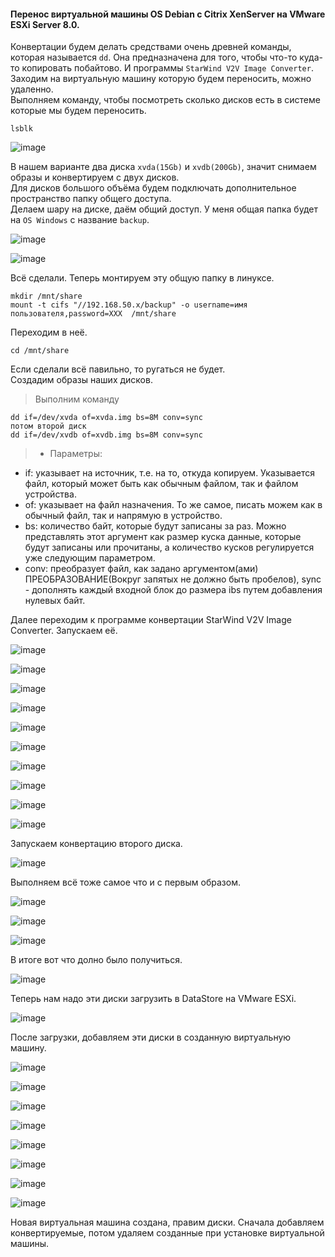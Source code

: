 #### Перенос виртуальной машины OS Debian c Citrix XenServer на VMware ESXi Server 8.0.
Конвертации будем делать средствами очень древней команды, которая называется `` dd ``. Она предназначена для того, чтобы что-то куда-то копировать побайтово. И программы `` StarWind V2V Image Converter ``.<br>
Заходим на виртуальную машину которую будем переносить, можно удаленно.<br>
Выполняем команду, чтобы посмотреть сколько дисков есть в системе которые мы будем переносить.<br>
```
lsblk
``` 
![image](https://github.com/tvgVita69/Linux_begin/assets/98489171/842dcd73-187e-4ffe-9850-9e67ef50a2c1)

В нашем варианте два диска ``xvda(15Gb)`` и ``xvdb(200Gb)``, значит снимаем образы и конвертируем с двух дисков.<br>
Для дисков большого объёма будем подключать дополнительное пространство папку общего доступа.<br>
Делаем шару на диске, даём общий доступ. У меня общая папка будет на ``OS Windows`` с название ``backup``.<br>

![image](https://github.com/tvgVita69/Linux_begin/assets/98489171/47df0339-87c0-4f5a-adf2-3aa85c00ccc8)

![image](https://github.com/tvgVita69/Linux_begin/assets/98489171/640edbb2-7fea-4dd4-b4ae-296c7be50a6b)

Всё сделали. Теперь монтируем эту общую папку в линуксе.<br>
```
mkdir /mnt/share
mount -t cifs "//192.168.50.x/backup" -o username=имя пользователя,password=XXX  /mnt/share
```
Переходим в неё.<br>
```
cd /mnt/share
```
Если сделали всё павильно, то ругаться не будет.<br>
Создадим образы наших дисков.<br>
> Выполним команду
```
dd if=/dev/xvda of=xvda.img bs=8M conv=sync
потом второй диск
dd if=/dev/xvdb of=xvdb.img bs=8M conv=sync
```
>- Параметры:
- if: указывает на источник, т.е. на то, откуда копируем. Указывается файл, который может быть как обычным файлом, так и файлом устройства.
- of: указывает на файл назначения. То же самое, писать можем как в обычный файл, так и напрямую в устройство.
- bs: количество байт, которые будут записаны за раз. Можно представлять этот аргумент как размер куска данные, которые будут записаны или прочитаны, а количество кусков регулируется уже следующим параметром.
- conv: преобразует файл, как задано аргументом(ами) ПРЕОБРАЗОВАНИЕ(Вокруг запятых не должно быть пробелов), sync - дополнять каждый входной блок до размера ibs путем добавления нулевых байт.

Далее переходим к программе конвертации StarWind V2V Image Converter. Запускаем её.  

![image](https://github.com/tvgVita69/Linux_begin/assets/98489171/ef740c4e-b3ab-4224-ab77-f80b73af08c7)

![image](https://github.com/tvgVita69/Linux_begin/assets/98489171/da97e6f0-d80d-4d48-80ca-84fb2e9ec1d8)

![image](https://github.com/tvgVita69/Linux_begin/assets/98489171/6179af15-5712-4440-9e47-6c71533401a6)

![image](https://github.com/tvgVita69/Linux_begin/assets/98489171/9c434032-5dda-43fa-bc98-8c89506a6f5b)

![image](https://github.com/tvgVita69/Linux_begin/assets/98489171/09fa1ad1-5ae7-4260-b3a2-500912064753)

![image](https://github.com/tvgVita69/Linux_begin/assets/98489171/f33977c1-ada4-4655-a7cb-babe1dd2ea78)

![image](https://github.com/tvgVita69/Linux_begin/assets/98489171/abc171e6-d040-4e94-846e-f8de513c6657)

![image](https://github.com/tvgVita69/Linux_begin/assets/98489171/f75d6da1-cec4-4788-9804-a513d524f0fb)

![image](https://github.com/tvgVita69/Linux_begin/assets/98489171/5a8a26d2-4c79-4bb0-ae14-862cb6756f83)

![image](https://github.com/tvgVita69/Linux_begin/assets/98489171/98c0419b-a7fd-4daa-8ecd-3fb1b038c403)

Запускаем конвертацию второго диска.

![image](https://github.com/tvgVita69/Linux_begin/assets/98489171/32c99ba5-2db4-42c7-b926-7c735e8f2339)

Выполняем всё тоже самое что и с первым образом.

![image](https://github.com/tvgVita69/Linux_begin/assets/98489171/873dbba9-7c62-40b7-af92-26a9b348f9e5)

![image](https://github.com/tvgVita69/Linux_begin/assets/98489171/1371d113-e69f-4776-a485-f22062b13435)

![image](https://github.com/tvgVita69/Linux_begin/assets/98489171/46d0b69c-30e5-4952-bc0f-319e00802208)

В итоге вот что долно было получиться.

![image](https://github.com/tvgVita69/Linux_begin/assets/98489171/69c39169-0e5f-4f4e-8d40-f88678104608)

Теперь нам надо эти диски загрузить в DataStore на VMware ESXi.

![image](https://github.com/tvgVita69/Linux_begin/assets/98489171/959ee319-fa55-4ffc-9117-f671f135a02a)

После загрузки, добавляем эти диски в созданную виртуальную машину.

![image](https://github.com/tvgVita69/Linux_begin/assets/98489171/b403df63-ff72-4008-b69f-833c6006b166)

![image](https://github.com/tvgVita69/Linux_begin/assets/98489171/a4e7232a-820d-49be-bf60-ef06d8833d75)

![image](https://github.com/tvgVita69/Linux_begin/assets/98489171/ad740004-c1fd-48fb-85fa-4c1e7fa16b87)

![image](https://github.com/tvgVita69/Linux_begin/assets/98489171/e33b5099-29de-4147-be9c-39edd6434cae)

![image](https://github.com/tvgVita69/Linux_begin/assets/98489171/0eb277ab-753e-4a14-b9f9-7f58f8335f7f)

![image](https://github.com/tvgVita69/Linux_begin/assets/98489171/5ff256f4-3fc1-451b-87f6-e80ce391f207)

![image](https://github.com/tvgVita69/Linux_begin/assets/98489171/f7454948-2d79-4bd4-9d19-923b03a8551d)

![image](https://github.com/tvgVita69/Linux_begin/assets/98489171/0a28abc6-2ba6-4eec-832c-086c59705e55)

Новая виртуальная машина создана, правим диски. Сначала добавляем конвертируемые, потом удаляем созданные при установке виртуальной машины.





